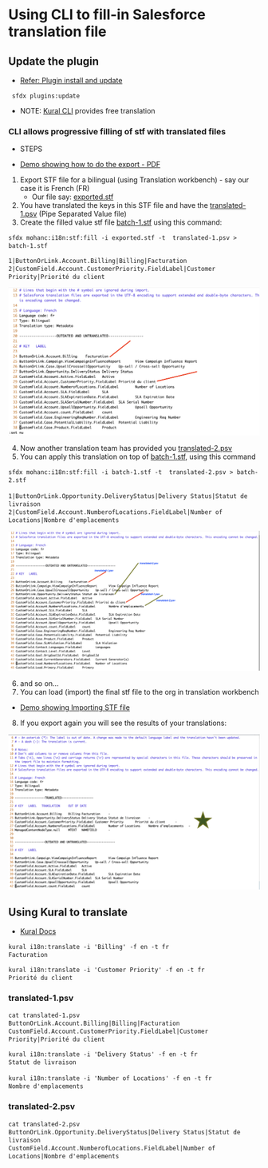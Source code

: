 # Using CLI to fill-in Salesforce translation file 

## Update the plugin
- [Refer: Plugin install and update](https://mohan-chinnappan-n.github.io/dx/plugins.html#/1)
```
 sfdx plugins:update

```

- NOTE: [Kural CLI]((https://github.com/mohan-chinnappan-n/kural-docs)) provides free translation

### CLI allows progressive filling of stf with translated files
- STEPS

- [Demo showing how to do the export - PDF](img/exportSTF.pdf)

1. Export STF file for a bilingual (using Translation workbench) - say our case it is French (FR) 
    - Our file say: [exported.stf](img/exported.stf)
2. You have translated the keys in this STF file and have the [translated-1.psv](img/translated-1.psv) (Pipe Separated Value file)
3. Create the filled value stf file [batch-1.stf](img/batch-1.stf) using this command:
```
sfdx mohanc:i18n:stf:fill -i exported.stf -t  translated-1.psv > batch-1.stf
```
```
1|ButtonOrLink.Account.Billing|Billing|Facturation
2|CustomField.Account.CustomerPriority.FieldLabel|Customer Priority|Priorité du client
```
![batch-1](img/batch-1.png)

4. Now another translation team has provided you [translated-2.psv](img/translated-2.psv)
5. You can apply this translation on top of  [batch-1.stf](img/batch-1.stf), using this command

```
sfdx mohanc:i18n:stf:fill -i batch-1.stf -t  translated-2.psv > batch-2.stf

1|ButtonOrLink.Opportunity.DeliveryStatus|Delivery Status|Statut de livraison
2|CustomField.Account.NumberofLocations.FieldLabel|Number of Locations|Nombre d'emplacements
```

![batch-2](img/batch-2.png)

6. and so on...
7. You can load (import) the final stf file to the org in translation workbench
- [Demo showing Importing STF file](img/import-1.pdf)

8. If you export again you will see the results of your translations:

![Checking Import](img/exported-2.png)

## Using Kural to translate
- [Kural Docs](https://github.com/mohan-chinnappan-n/kural-docs)

```
kural i18n:translate -i 'Billing' -f en -t fr
Facturation
```

```
kural i18n:translate -i 'Customer Priority' -f en -t fr
Priorité du client

```


### translated-1.psv 
```
cat translated-1.psv 
ButtonOrLink.Account.Billing|Billing|Facturation
CustomField.Account.CustomerPriority.FieldLabel|Customer Priority|Priorité du client
```


```
kural i18n:translate -i 'Delivery Status' -f en -t fr
Statut de livraison

kural i18n:translate -i 'Number of Locations' -f en -t fr
Nombre d'emplacements
```

### translated-2.psv 

```
cat translated-2.psv 
ButtonOrLink.Opportunity.DeliveryStatus|Delivery Status|Statut de livraison
CustomField.Account.NumberofLocations.FieldLabel|Number of Locations|Nombre d'emplacements

```